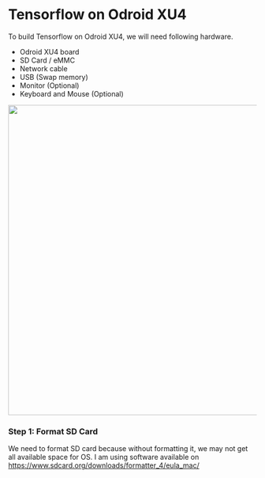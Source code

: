 
# Tensorflow on Odroid XU4

To build Tensorflow on Odroid XU4, we will need following hardware.

- Odroid XU4 board
- SD Card / eMMC
- Network cable
- USB (Swap memory)
- Monitor (Optional)
- Keyboard and Mouse (Optional)

<p align = 'center'>
<a href = 'images/hardware.jpg'><img src = 'images/hardware.jpg' width = '627px'></a>
</p>

### Step 1: Format SD Card
We need to format SD card because without formatting it, we may not get all available space for OS. I am using software available on https://www.sdcard.org/downloads/formatter_4/eula_mac/
